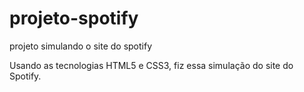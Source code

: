 # projeto-spotify
projeto simulando o site do spotify

Usando as tecnologias HTML5 e CSS3, fiz essa simulação do site do Spotify.
